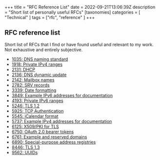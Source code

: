 +++
title = "RFC Reference List"
date = 2022-09-21T13:06:39Z
description = "Short list of personally useful RFCs"
[taxonomies]
categories = [ "Technical" ]
tags = ["rfc", "reference" ]
+++

## RFC reference list

Short list of RFCs that I find or have found useful and relevant to my work. Not exhaustive and entirely subjective.

- [1035: DNS naming standard](https://www.rfc-editor.org/rfc/rfc1035)
- [1918: Private IPv4 ranges](https://www.rfc-editor.org/rfc/rfc1918)
- [2131: DHCP](https://www.rfc-editor.org/rfc/rfc1514)
- [2136: DNS dynamic update](https://www.rfc-editor.org/rfc/rfc2136)
- [2142: Mailbox names](https://www.rfc-editor.org/rfc/rfc2142)
- [2782: SRV records](https://www.rfc-editor.org/rfc/rfc2782)
- [3339: Date formatting](https://www.rfc-editor.org/rfc/rfc3339)
- [3849: Example IPv6 addresses for documentation](https://www.rfc-editor.org/rfc/rfc3849)
- [4193: Private IPv6 ranges](https://www.rfc-editor.org/rfc/rfc4193)
- [5246: TLS 1.2](https://www.rfc-editor.org/rfc/rfc5246)
- [5925: TCP Authentication](https://datatracker.ietf.org/doc/html/rfc5925)
- [5545: iCalendar format](https://www.rfc-editor.org/rfc/rfc5545)
- [5737: Example IPv4 addresses for documentation](https://www.rfc-editor.org/rfc/rfc5737)
- [6125: X509/PKI for TLS](https://www.rfc-editor.org/rfc/rfc6125)
- [6750: OAuth 2.0 bearer tokens](https://www.rfc-editor.org/rfc/rfc6750)
- [6761: Example and reserved domains](https://www.rfc-editor.org/rfc/rfc6761)
- [6890: Special-purpose address registries](https://www.rfc-editor.org/rfc/rfc6890)
- [8446: TLS 1.3](https://www.rfc-editor.org/rfc/rfc8446)
- [9562: UUIDs](https://www.rfc-editor.org/rfc/rfc9562)
